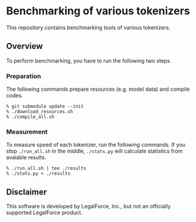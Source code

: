 # Benchmarking of various tokenizers

This repository contains benchmarking tools of various tokenizers.

## Overview

To perform benchmarking, you have to run the following two steps.

### Preparation

The following commands prepare resources (e.g. model data) and compile codes.

```
% git submodule update --init
% ./download_resources.sh
% ./compile_all.sh
```

### Measurement

To measure speed of each tokenizer, run the following commands.
If you stop `./run_all.sh` in the middle, `./stats.py` will calculate statistics from avaiable results.

```
% ./run_all.sh | tee ./results
% ./stats.py < ./results
```

## Disclaimer

This software is developed by LegalForce, Inc.,
but not an officially supported LegalForce product.
